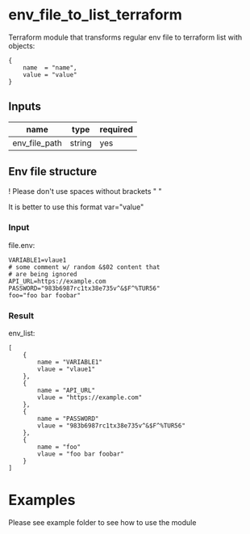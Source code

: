 # env_file_to_list_terraform

Terraform module that transforms regular env file to terraform list with objects:

```
{
    name  = "name",
    value = "value"
}
```

## Inputs

| name          | type   | required |
| ---           | ---    | ---      |
| env_file_path | string | yes      |

## Env file structure

! Please don't use spaces without brackets " "

It is better to use this format var="value"

### Input

file.env:

```
VARIABLE1=vlaue1
# some comment w/ random &$02 content that
# are being ignored
API_URL=https://example.com
PASSWORD="983b6987rc1tx38e735v^&$F^%TUR56"
foo="foo bar foobar"
```

### Result

env_list:

```
[
    {
        name = "VARIABLE1"
        vlaue = "vlaue1"
    },
    {
        name = "API_URL"
        vlaue = "https://example.com"
    },
    {
        name = "PASSWORD"
        vlaue = "983b6987rc1tx38e735v^&$F^%TUR56"
    },
    {
        name = "foo"
        vlaue = "foo bar foobar"
    }
]
```

# Examples

Please see example folder to see how to use the module